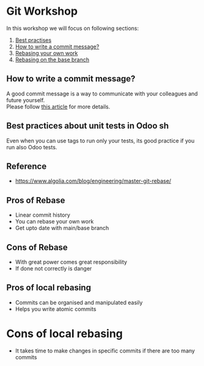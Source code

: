 # Git Workshop
In this workshop we will focus on following sections:
1. [Best practises](BEST_PRACTISES.md)
2. [How to write a commit message?](https://wiki.bloopark.com/display/BPIT/How+to+Write+a+Git+Commit+Message)
3. [Rebasing your own work](REBASE_LOCAL.md#rebasing-your-own-work)
4. [Rebasing on the base branch](REBASE_REMOTE.md#rebasing-on-the-base-branch)

## How to write a commit message?
A good commit message is a way to communicate with your colleagues and future yourself.<br/>
Please follow [this article](https://wiki.bloopark.com/display/BPIT/How+to+Write+a+Git+Commit+Message) for more details.

## Best practices about unit tests in Odoo sh
Even when you can use tags to run only your tests, its good practice if you run also Odoo tests.

## Reference
- https://www.algolia.com/blog/engineering/master-git-rebase/

## Pros of Rebase
- Linear commit history
- You can rebase your own work
- Get upto date with main/base branch

## Cons of Rebase
- With great power comes great responsibility
- If done not correctly is danger

## Pros of local rebasing
- Commits can be organised and manipulated easily
- Helps you write atomic commits

# Cons of local rebasing
- It takes time to make changes in specific commits if there are too many commits
